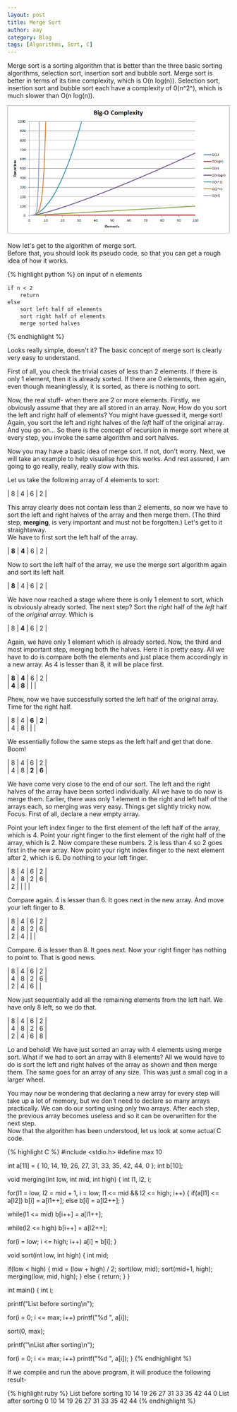 ```yaml
---
layout: post
title: Merge Sort
author: aay
category: Blog
tags: [Algorithms, Sort, C]
---
```

Merge sort is a sorting algorithm that is better than the three basic sorting algorithms, selection sort, insertion sort and bubble sort. Merge sort is better in terms of 
its time complexity, which is O(n log(n)). Selection sort, insertion sort and bubble sort each have a complexity of 0(n^2^), which is much slower than O(n log(n)).  

![Big O Complexity](/assets/big-o-complexity.png)  

Now let's get to the algorithm of merge sort.  
Before that, you should look its pseudo code, so that you can get a rough idea of how it works.  

{% highlight python %}
on input of n elements  

	if n < 2
		return
	else
		sort left half of elements  
		sort right half of elements
		merge sorted halves

{% endhighlight %}

Looks really simple, doesn't it? The basic concept of merge sort is clearly very easy to understand.  

First of all, you check the trivial cases of less than 2 elements. If there is only 1 element, then it is already sorted. 
If there are 0 elements, then again, even though meaninglessly, it is sorted, as there is nothing to sort.  

Now, the real stuff- when there are 2 or more elements. Firstly, we obviously assume that they are all stored in an array. Now, How do you 
sort the left and right half of elements? You might have guessed it, merge sort! Again, you sort the left and right halves of the *left* 
half of the original array. And you go on... So there is the concept of recursion in merge sort where at every step, you invoke the same algorithm 
and sort halves.  

Now you may have a basic idea of merge sort. If not, don't worry. Next, we will take an example to help visualise how this works. 
And rest assured, I am going to go really, really, really slow with this.  

Let us take the following array of 4 elements to sort:  

| 8 | 4 | 6 | 2 |  

This array clearly does not contain less than 2 elements, so now we have to sort the left and right halves of the array and then merge them. 
(The third step, **merging**, is very important and must not be forgotten.) Let's get to it straightaway.  
We have to first sort the left half of the array.  

| **8** | **4** | 6 | 2 |  

Now to sort the left half of the array, we use the merge sort algorithm again and sort its left half.  

| **8** | 4 | 6 | 2 |  

We have now reached a stage where there is only 1 element to sort, which is obviously already sorted. The next step? 
Sort the *right* half of the *left* half of the *original array*. Which is  

| 8 | **4** | 6 | 2 |  

Again, we have only 1 element which is already sorted. Now, the third and most important step, merging both the halves. Here it is pretty easy. 
All we have to do is compare both the elements and just place them accordingly in a new array. As 4 is lesser than 8, it will be place first.  

| **8** | **4** | 6 | 2 |  
| **4** | **8** |   |   |  

Phew, now we have successfully sorted the left half of the original array. Time for the right half. 

| 8 | 4 | **6** | **2** |  
| 4 | 8 |   |   |  

We essentially follow the same steps as the left half and get that done. Boom!

| 8 | 4 | 6 | 2 |  
| 4 | 8 | **2** | **6** |  

We have come very close to the end of our sort. The left and the right halves of the array have been sorted individually. 
All we have to do now is merge them. Earlier, there was only 1 element in the right and left half of the arrays each, so merging was very easy. 
Things get slightly tricky now. Focus. First of all, declare a new empty array.  

Point your left index finger to the first element of the left half of the array, which is 4. Point your right finger to the first element of the right 
half of the array, which is 2. Now compare these numbers. 2 is less than 4 so 2 goes first in the new array. Now point your right index finger
to the next element after 2, which is 6. Do nothing to your left finger.  

| 8 | 4 | 6 | 2 |  
| 4 | 8 | 2 | 6 |  
| 2 |   |   |   |  

Compare again. 4 is lesser than 6. It goes next in the new array. And move your left finger to 8.  

| 8 | 4 | 6 | 2 |  
| 4 | 8 | 2 | 6 |  
| 2 | 4 |   |   |  

Compare. 6 is lesser than 8. It goes next. Now your right finger has nothing to point to. That is good news.  

| 8 | 4 | 6 | 2 |  
| 4 | 8 | 2 | 6 |  
| 2 | 4 | 6 |   |  

Now just sequentially add all the remaining elements from the left half. We have only 8 left, so we do that.  

| 8 | 4 | 6 | 2 |  
| 4 | 8 | 2 | 6 |  
| 2 | 4 | 6 | 8 |  

Lo and behold! We have just sorted an array with 4 elements using merge sort. What if we had to sort an array with 8 elements?
All we would have to do is sort the left and right halves of the array as shown and then merge them. The same goes for an array of 
any size. This was just a small cog in a larger wheel.  

You may now be wondering that declaring a new array for every step will take up a lot of memory, but we don't need to declare so many arrays practically.
We can do our sorting using only two arrays. After each step, the previous array becomes useless and so it can be overwritten for the next step.  
Now that the algorithm has been understood, let us look at some actual C code.

{% highlight C %}
#include <stdio.h>
#define max 10

int a[11] = { 10, 14, 19, 26, 27, 31, 33, 35, 42, 44, 0 };
int b[10];

void merging(int low, int mid, int high) {
   int l1, l2, i;

   for(l1 = low, l2 = mid + 1, i = low; l1 <= mid && l2 <= high; i++) {
      if(a[l1] <= a[l2])
         b[i] = a[l1++];
      else
         b[i] = a[l2++];
   }
   
   while(l1 <= mid)
      b[i++] = a[l1++];

   while(l2 <= high)
      b[i++] = a[l2++];

   for(i = low; i <= high; i++)
      a[i] = b[i];
}

void sort(int low, int high) {
   int mid;
   
   if(low < high) {
      mid = (low + high) / 2;
      sort(low, mid);
      sort(mid+1, high);
      merging(low, mid, high);
   } else { 
      return;
   }
}

int main() { 
   int i;

   printf("List before sorting\n");
   
   for(i = 0; i <= max; i++)
      printf("%d ", a[i]);

   sort(0, max);

   printf("\nList after sorting\n");
   
   for(i = 0; i <= max; i++)
      printf("%d ", a[i]);
}
{% endhighlight %}



If we compile and run the above program, it will produce the following result-  

{% highlight ruby %}
List before sorting
10 14 19 26 27 31 33 35 42 44 0
List after sorting
0 10 14 19 26 27 31 33 35 42 44
{% endhighlight %}


















